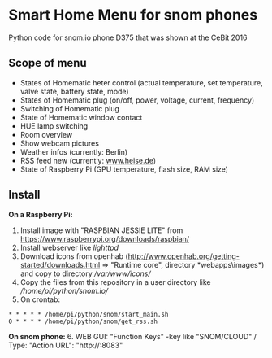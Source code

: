 Smart Home Menu for snom phones
===============================

Python code for snom.io phone D375 that was shown at the CeBit 2016

Scope of menu
-------------
* States of Homematic heter control (actual temperature, set temperature, valve state, battery state, mode)
* States of Homematic plug (on/off, power, voltage, current, frequency)
* Switching of Homematic plug
* State of Homematic window contact
* HUE lamp switching
* Room overview
* Show webcam pictures
* Weather infos (currently: Berlin)
* RSS feed new (currently: www.heise.de)
* State of Raspberry Pi (GPU temperature, flash size, RAM size)

Install
-------

**On a Raspberry Pi:**
 1. Install image with "RASPBIAN JESSIE LITE" from https://www.raspberrypi.org/downloads/raspbian/ 
 2. Install webserver like *lighttpd* 
 3. Download icons from openhab (http://www.openhab.org/getting-started/downloads.html => "Runtime core", directory *webapps\images\*) and copy to directory */var/www/icons/* 
 4. Copy the files from this repository in a user directory like */home/pi/python/snom.io/*  
 5. On crontab:
```
* * * * * /home/pi/python/snom/start_main.sh
0 * * * * /home/pi/python/snom/get_rss.sh
```

**On snom phone:**
 6. WEB GUI: "Function Keys" -key like "SNOM/CLOUD" / Type: "Action URL": "http://<IP addr. of Rasperry Pi>:8083"
 


